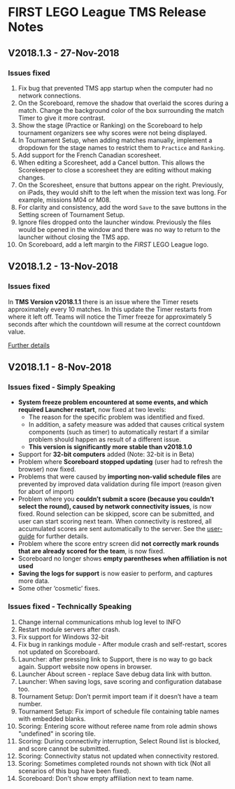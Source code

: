 # FIRST LEGO League TMS Release Notes

## V2018.1.3 - 27-Nov-2018

### Issues fixed

1. Fix bug that prevented TMS app startup when the computer had no network connections.
1. On the Scoreboard, remove the shadow that overlaid the scores during a match. Change the background color of the box surrounding the match Timer to give it more contrast.
1. Show the stage (Practice or Ranking) on the Scoreboard to help tournament organizers see why scores were not being displayed.
1. In Tournament Setup, when adding matches manually, implement a dropdown for the stage names to restrict them to `Practice` and `Ranking`.
1. Add support for the French Canadian scoresheet.
1. When editing a Scoresheet, add a Cancel button. This allows the Scorekeeper to close a scoresheet they are editing without making changes.
1. On the Scoresheet, ensure that buttons appear on the right. Previously, on iPads, they would shift to the left when the mission text was long. For example, missions M04 or M08.
1. For clarity and consistency, add the word `Save` to the save buttons in the Setting screen of Tournament Setup.
1. Ignore files dropped onto the launcher window. Previously the files would be opened in the window and there was no way to return to the launcher without closing the TMS app.
1. On Scoreboard, add a left margin to the _FIRST_ LEGO League logo.

## V2018.1.2 - 13-Nov-2018

### Issues fixed

In **TMS Version v2018.1.1** there is an issue where the Timer resets approximately every 10 matches. In this update the Timer restarts from where it left off. Teams will notice the Timer freeze for approximately 5 seconds after which the countdown will resume at the correct countdown value.

[Further details](http://www.fll-tools.com/general/workaround-for-timer-reset/)

## V2018.1.1 - 8-Nov-2018

### Issues fixed - Simply Speaking

- **System freeze problem encountered at some events, and which required Launcher restart**, now fixed at two levels:
  - The reason for the specific problem was identified and fixed.
  - In addition, a safety measure was added that causes critical system components (such as timer) to automatically restart if a similar problem should happen as result of a different issue.
  - **This version is significantly more stable than v2018.1.0**
- Support for **32-bit computers** added (Note: 32-bit is in Beta)
- Problem where **Scoreboard stopped updating** (user had to refresh the browser) now fixed.
- Problems that were caused by **importing non-valid schedule files** are prevented by improved data validation during file import (reason given for abort of import)
- Problem where you **couldn’t submit a score (because you couldn’t select the round), caused by network connectivity issues**, is now fixed. Round selection can be skipped, score can be submitted, and user can start scoring next team. When connectivity is restored, all accumulated scores are sent automatically to the server. See the [user-guide](https://github.com/FirstLegoLeague/Launcher/blob/user-guide/docs/userguide.md#bad-scores) for further details.
- Problem where the score entry screen did **not correctly mark rounds that are already scored for the team**, is now fixed.
- Scoreboard no longer shows **empty parentheses when affiliation is not used**
- **Saving the logs for support** is now easier to perform, and captures more data.
- Some other ‘cosmetic’ fixes.

### Issues fixed - Technically Speaking

1. Change internal communications mhub log level to INFO
1. Restart module servers after crash.
1. Fix support for Windows 32-bit
1. Fix bug in rankings module - After module crash and self-restart, scores not updated on Scoreboard.
1. Launcher: after pressing link to Support, there is no way to go back again. Support website now opens in browser.
1. Launcher About screen - replace Save debug data link with button.
1. Launcher: When saving logs, save scoring and configuration database too.
1. Tournament Setup: Don’t permit import team if it doesn’t have a team number.
1. Tournament Setup: Fix import of schedule file containing table names with embedded blanks.
1. Scoring: Entering score without referee name from role admin shows "undefined" in scoring tile.
1. Scoring: During connectivity interruption, Select Round list is blocked, and score cannot be submitted.
1. Scoring: Connectivity status not updated when connectivity restored.
1. Scoring: Sometimes completed rounds not shown with tick (Not all scenarios of this bug have been fixed).
1. Scoreboard: Don't show empty affiliation next to team name.
